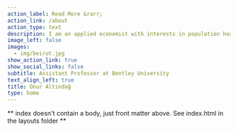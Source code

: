```yaml
---
action_label: Read More &rarr;
action_link: /about
action_type: text
description: I am an applied economist with interests in population health, migration, and economic development. 
image_left: false
images:
  - img/beirut.jpg
show_action_link: true
show_social_links: false
subtitle: Assistant Professor at Bentley University
text_align_left: true
title: Onur Altındağ
type: home
---
```


** index doesn't contain a body, just front matter above.
See index.html in the layouts folder **

